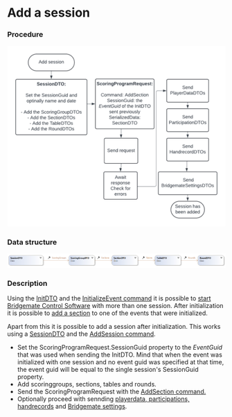 # Add a session

### Procedure

![Image](<lib/Add session 1.png>)

### Data structure

![Image](<lib/AddSection.png>)

### Description

Using the [InitDTO](<InitDTO.md>) and the [InitializeEvent command](<Overviewofcommunication.md>) it is possible to [start Bridgemate Control Software](<Initializeanevent.md>) with more than one session. After initialization it is possible to [add a section](<Updatethemovementforasection.md#AddSection>) to one of the events that were initialized.

Apart from this it is possible to add a session after initialization. This works using a [SessionDTO](<SessionDTO.md>) and the [AddSession command](<Overviewofcommunication.md>).

* Set the ScoringProgramRequest.SessionGuid property to the *EventGuid* that was used when sending the InitDTO. Mind that when the event was initialized with one session and no event guid was specified at that time, the event guid will be equal to the single session's SessionGuid property.
* Add scoringgroups, sections, tables and rounds.
* Send the ScoringProgramRequest with the [AddSection command.](<Overviewofcommunication.md>)
* Optionally proceed with sennding [playerdata](<Updateplayerdata.md>),[ participations, ](<Updateparticipations.md>)[handrecords](<Updatehandrecords.md>) and [Bridgemate settings](<UpdateBridgematesettings.md>).

